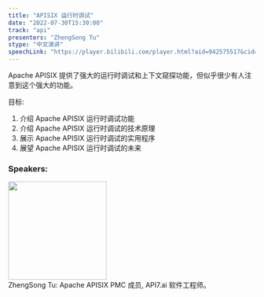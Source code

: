```yaml
---
title: "APISIX 运行时调试"
date: "2022-07-30T15:30:00"
track: "api"
presenters: "ZhengSong Tu"
stype: "中文演讲"
speechLink: "https://player.bilibili.com/player.html?aid=942575517&cid=817760221&page=1"
---
```

Apache APISIX 提供了强大的运行时调试和上下文窥探功能，但似乎很少有人注意到这个强大的功能。

目标:

1. 介绍 Apache APISIX 运行时调试功能
2. 介绍 Apache APISIX 运行时调试的技术原理
3. 展示 Apache APISIX 运行时调试的实用程序
4. 展望 Apache APISIX 运行时调试的未来
 ### Speakers: 
 <img src="images/speaker/1032.png" width="200" /><br>ZhengSong Tu: Apache APISIX PMC 成员, API7.ai 软件工程师。